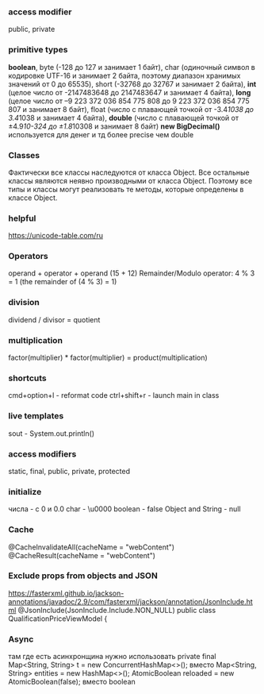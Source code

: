 ### access modifier
public, private

### primitive types
**boolean**, 
byte (-128 до 127 и занимает 1 байт), 
char (одиночный символ в кодировке UTF-16 и занимает 2 байта, поэтому диапазон хранимых значений от 0 до 65535), 
short (-32768 до 32767 и занимает 2 байта), 
**int** (целое число от -2147483648 до 2147483647 и занимает 4 байта), 
**long** (целое число от –9 223 372 036 854 775 808 до 9 223 372 036 854 775 807 и занимает 8 байт), 
float (число с плавающей точкой от -3.4*1038 до 3.4*1038 и занимает 4 байта), 
**double** (число с плавающей точкой от ±4.9*10-324 до ±1.8*10308 и занимает 8 байт)
**new BigDecimal()** используется для денег и тд более precise чем double

### Classes
Фактически все классы наследуются от класса Object. Все остальные классы являются неявно производными от класса Object. Поэтому все типы и классы могут реализовать те методы, которые определены в классе Object.

### helpful
https://unicode-table.com/ru

### Operators
operand + operator + operand (15 + 12)
Remainder/Modulo operator: 4 % 3 = 1 (the remainder of (4 % 3) = 1)

### division
dividend / divisor = quotient

### multiplication
factor(multiplier) * factor(multiplier) = product(multiplication)  

### shortcuts
cmd+option+l - reformat code
ctrl+shift+r - launch main in class

### live templates
sout - System.out.println()

### access modifiers
static, final, public, private, protected

### initialize
числа - с 0 и 0.0
char - \u0000
boolean - false
Object and String - null

### Cache
@CacheInvalidateAll(cacheName = "webContent")
@CacheResult(cacheName = "webContent")

### Exclude props from objects and JSON
https://fasterxml.github.io/jackson-annotations/javadoc/2.9/com/fasterxml/jackson/annotation/JsonInclude.html
@JsonInclude(JsonInclude.Include.NON_NULL)
public class QualificationPriceViewModel {

### Async
там где есть асинхронщина нужно использовать
private final Map<String, String> t = new ConcurrentHashMap<>(); вместо Map<String, String> entities = new HashMap<>();
AtomicBoolean reloaded = new AtomicBoolean(false); вместо boolean